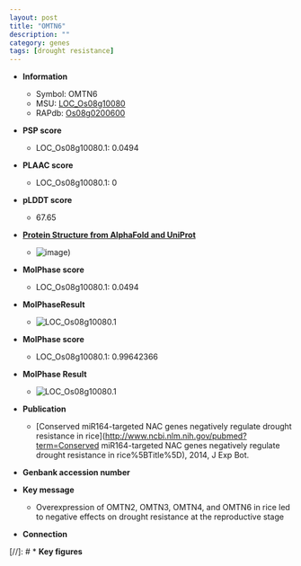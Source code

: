 ```yaml
---
layout: post
title: "OMTN6"
description: ""
category: genes
tags: [drought resistance]
---
```


* **Information**  
    + Symbol: OMTN6  
    + MSU: [LOC_Os08g10080](http://rice.plantbiology.msu.edu/cgi-bin/ORF_infopage.cgi?orf=LOC_Os08g10080)  
    + RAPdb: [Os08g0200600](http://rapdb.dna.affrc.go.jp/viewer/gbrowse_details/irgsp1?name=Os08g0200600)  

* **PSP score**  
    + LOC_Os08g10080.1: 0.0494 

* **PLAAC score**  
    + LOC_Os08g10080.1: 0 

* **pLDDT score**
    + 67.65

* **[Protein Structure from AlphaFold and UniProt](https://www.uniprot.org/uniprotkb/Q6Z1A3/entry#structure)**
    + ![image](https://ricepsp.github.io/images/Q6/AF-Q6Z1A3-F1.png))

* **MolPhase score**
    + LOC_Os08g10080.1: 0.0494

* **MolPhaseResult**
    + ![LOC_Os08g10080.1](https://ricepsp.github.io/pictures/LOC_Os08g/LOC_Os08g10080.1.png)

* **MolPhase score**
    + LOC_Os08g10080.1: 0.99642366

* **MolPhase Result**
    + ![LOC_Os08g10080.1](https://304243504.github.io/Pictures/LOC_Os08g/LOC_Os08g10080.1.png)

* **Publication**  
    + [Conserved miR164-targeted NAC genes negatively regulate drought resistance in rice](http://www.ncbi.nlm.nih.gov/pubmed?term=Conserved miR164-targeted NAC genes negatively regulate drought resistance in rice%5BTitle%5D), 2014, J Exp Bot.

* **Genbank accession number**  

* **Key message**  
    + Overexpression of OMTN2, OMTN3, OMTN4, and OMTN6 in rice led to negative effects on drought resistance at the reproductive stage

* **Connection**  

[//]: # * **Key figures**  


